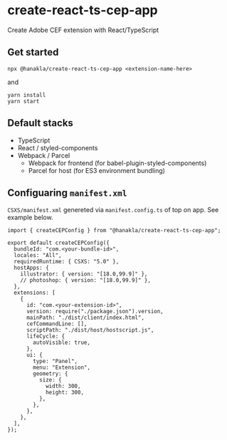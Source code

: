 # create-react-ts-cep-app

Create Adobe CEF extension with React/TypeScript

## Get started

```
npx @hanakla/create-react-ts-cep-app <extension-name-here>
```

and

```
yarn install
yarn start
```

## Default stacks

- TypeScript
- React / styled-components
- Webpack / Parcel
  - Webpack for frontend (for babel-plugin-styled-components)
  - Parcel for host (for ES3 environment bundling)

## Configuaring `manifest.xml`

`CSXS/manifest.xml` genereted via `manifest.config.ts` of top on app.
See example below.

```tsx
import { createCEPConfig } from "@hanakla/create-react-ts-cep-app";

export default createCEPConfig({
  bundleId: "com.<your-bundle-id>",
  locales: "All",
  requiredRuntime: { CSXS: "5.0" },
  hostApps: {
    illustrator: { version: "[18.0,99.9]" },
    // photoshop: { version: "[18.0,99.9]" },
  },
  extensions: [
    {
      id: "com.<your-extension-id>",
      version: require("./package.json").version,
      mainPath: "./dist/client/index.html",
      cefCommandLine: [],
      scriptPath: "./dist/host/hostscript.js",
      lifeCycle: {
        autoVisible: true,
      },
      ui: {
        type: "Panel",
        menu: "Extension",
        geometry: {
          size: {
            width: 300,
            height: 300,
          },
        },
      },
    },
  ],
});
```
